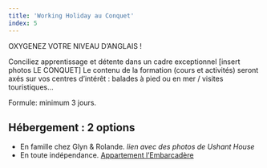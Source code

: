 ```yaml
---
title: 'Working Holiday au Conquet'
index: 5
---
```


OXYGENEZ VOTRE NIVEAU D’ANGLAIS !

Conciliez apprentissage et détente dans un cadre exceptionnel [insert photos LE CONQUET]
Le contenu de la formation (cours et activités) seront axés sur vos centres d’intérêt : balades à pied ou en mer / visites touristiques...

Formule: minimum 3 jours.

## Hébergement : 2 options

- En famille chez Glyn & Rolande. *lien avec des photos de Ushant House*
- En toute indépendance. [Appartement l’Embarcadère](https://www.airbnb.co.uk/rooms/48129938?check_in=2021-12-17&check_out=2021-12-19&guests=1&adults=1&s=67&unique_share_id=0027de02-99c3-497f-b396-21c89af39757)
